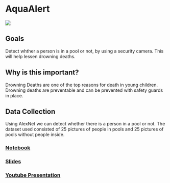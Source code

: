# AquaAlert
<img src='https://github.com/victoriaventura17/MathForDataSci/blob/main/AquaAlert%20(500%20×%20250%20px).png?raw=true'>

## Goals
Detect whther a person is in a pool or not, by using a security camera. This will help lessen drowning deaths.
## Why is this important?
Drowning Deaths are one of the top reasons for death in young children. Drowning deaths are preventable and can be prevented with safety guards in place. 

## Data Collection
Using AlexNet we can detect whether there is a person in a pool or not. The dataset used consisted of 25 pictures of people in pools and 25 pictures of pools without people inside. 
### [Notebook](https://drive.google.com/file/d/1wiYoRG1Ns2Xs8iTN7YgXv6lV6EmJOX3t/view?usp=sharing)
### [Slides](https://docs.google.com/presentation/d/1IpFx6jT3KkKSCQ2YYHFa8sP0mSmwoWOrPMqZRb1o_1w/edit?usp=sharing)
### [Youtube Presentation](https://youtu.be/i6ft-9Sm5EE)

